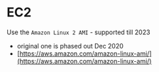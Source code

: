 # EC2

Use the `Amazon Linux 2 AMI` - supported till 2023

* original one is phased out Dec 2020
* [https://aws.amazon.com/amazon-linux-ami/](https://aws.amazon.com/amazon-linux-ami/)
